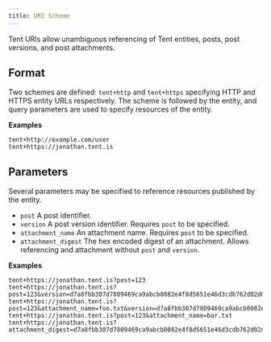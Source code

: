 ```yaml
---
title: URI Scheme
---
```


Tent URIs allow unambiguous referencing of Tent entities, posts, post versions,
and post attachments.

## Format

Two schemes are defined: `tent+http` and `tent+https` specifying HTTP and HTTPS
entity URLs respectively. The scheme is followed by the entity, and query
parameters are used to specify resources of the entity.

**Examples**
```text
tent+http://example.com/user
tent+https://jonathan.tent.is
```

## Parameters

Several parameters may be specified to reference resources published by the
entity.

- `post` A post identifier.
- `version` A post version identifier. Requires `post` to be specified.
- `attachment_name` An attachment name. Requires `post` to be specified.
- `attachment_digest` The hex encoded digest of an attachment. Allows referencing and attachment without `post` and `version`.

**Examples**

```text
tent+https://jonathan.tent.is?post=123
tent+https://jonathan.tent.is?post=123&version=d7a8fbb307d7809469ca9abcb0082e4f8d5651e46d3cdb762d02d0bf37c9e592
tent+https://jonathan.tent.is?post=123&attachment_name=foo.txt&version=d7a8fbb307d7809469ca9abcb0082e4f8d5651e46d3cdb762d02d0bf37c9e592
tent+https://jonathan.tent.is?post=123&attachment_name=bar.txt
tent+https://jonathan.tent.is?attachment_digest=d7a8fbb307d7809469ca9abcb0082e4f8d5651e46d3cdb762d02d0bf37c9e592
```
